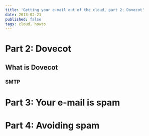 ```yaml
---
title: 'Getting your e-mail out of the cloud, part 2: Dovecot'
date: 2013-02-21
published: false
tags: cloud, howto
---
```


# Part 2: Dovecot

## What is Dovecot

### SMTP

# Part 3: Your e-mail is spam

# Part 4: Avoiding spam


